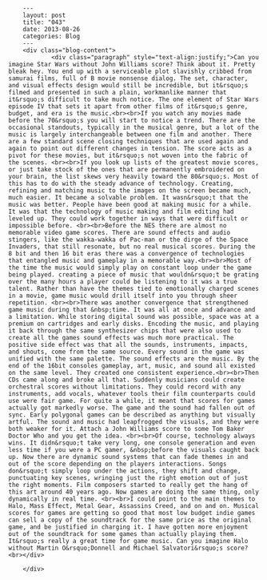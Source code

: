 
        ---
        layout: post
        title: "043"
        date: 2013-08-26
        categories: Blog
        ---
        <div class="blog-content">
				<div class="paragraph" style="text-align:justify;">Can you imagine Star Wars without John Williams score? Think about it. Pretty bleak hey. You end up with a serviceable plot slavishly cribbed from samurai films, full of B movie nonsense dialog. The set, character, and visual effects design would still be incredible, but it&rsquo;s filmed and presented in such a plain, workmanlike manner that it&rsquo;s difficult to take much notice. The one element of Star Wars episode IV that sets it apart from other films of it&rsquo;s genre, budget, and era is the music.<br><br>If you watch any movies made before the 70&rsquo;s you will start to notice a trend. There are the occasional standouts, typically in the musical genre, but a lot of the music is largely interchangeable between one film and another. There are a few standard scene closing techniques that are used again and again to point out different changes in tension. The score acts as a pivot for these movies, but it&rsquo;s not woven into the fabric of the scenes. <br><br>If you look up lists of the greatest movie scores, or just take stock of the ones that are permanently embroidered on your brain, the list skews very heavily toward the 80&rsquo;s. Most of this has to do with the steady advance of technology. Creating, refining and matching music to the images on the screen became much, much easier. It became a solvable problem. It wasn&rsquo;t that the music was better. People have been good at making music for a while. It was that the technology of music making and film editing had leveled up. They could work together in ways that were difficult or impossible before. <br><br>Before the NES there are almost no memorable video game scores. There are sound effects and audio stingers, like the wakka-wakka of Pac-man or the dirge of the Space Invaders, that still resonate, but no real musical scores. During the 8 bit and then 16 bit eras there was a convergence of technologies that entangled music and gameplay in a memorable way.<br><br>Most of the time the music would simply play on constant loop under the game being played. creating a piece of music that wouldn&rsquo;t be grating over the many hours a player could be listening to it was a true talent. Rather than have the themes tied to emotionally charged scenes in a movie, game music would drill itself into you through sheer repetition. <br><br>There was another convergence that strengthened game music during that &nbsp;time. It was all at once and advance and a limitation. While storing digital sound was possible, space was at a premium on cartridges and early disks. Encoding the music, and playing it back through the same synthesizer chips that were also used to create all the games sound effects was much more practical. The positive side effect was that all the sounds, instruments, impacts, and shouts, come from the same source. Every sound in the game was unified with the same palette. The sound effects are the music. By the end of the 16bit consoles gameplay, art, music, and sound all existed on the same level. They created one consistent experience.<br><br>Then CDs came along and broke all that. Suddenly musicians could create orchestral scores without limitations. They could record with any instruments, add vocals, whatever tools their film counterparts could use were fair game. For quite a while, it meant that scores for games actually got markedly worse. The game and the sound had fallen out of sync. Early polygonal games can be described as anything but visually artful. The sound and music had leapfrogged the visuals, and they were both weaker for it. Attach a John Williams score to some Tom Baker Doctor Who and you get the idea. <br><br>Of course, technology always wins. It didn&rsquo;t take very long, one console generation and even less time if you were a PC gamer, &nbsp;before the visuals caught back up. Now there are dynamic sound systems that can fade themes in and out of the score depending on the players interactions. Songs don&rsquo;t simply loop under the actions, they shift and change, punctuating key scenes, wringing just the right emotion out of just the right moments. Film composers started to really get the hang of this art around 40 years ago. Now games are doing the same thing, only dynamically in real time. <br><br>I could point to the main themes to Halo, Mass Effect, Metal Gear, Assassins Creed, and on and on. Musical scores for games are getting so good that most low budget indie games can sell a copy of the soundtrack for the same price as the original game, and be justified in charging it. I have gotten more enjoyment out of the soundtrack for some games than actually playing them. It&rsquo;s really a great time for game music. Can you imagine Halo without Martin O&rsquo;Donnell and Michael Salvatori&rsquo;s score?<br></div>

		</div>
        